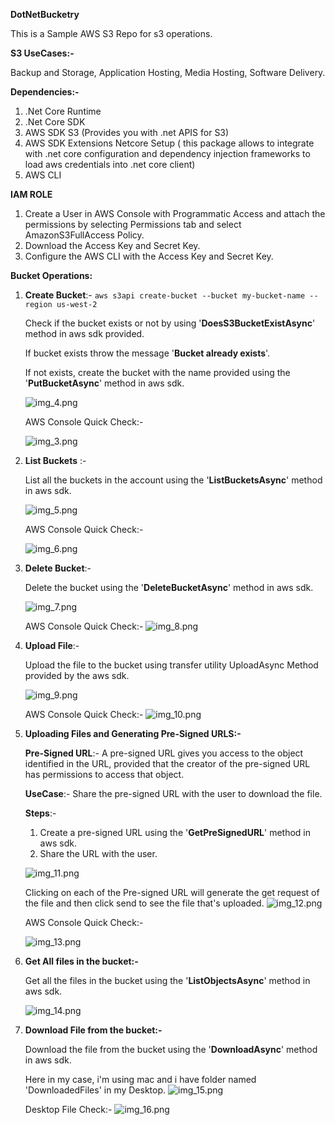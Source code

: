 **DotNetBucketry**

This is a Sample AWS S3 Repo for s3 operations.

**S3 UseCases:-**

Backup and Storage, Application Hosting, Media Hosting, Software Delivery.

**Dependencies:-**

1. .Net Core Runtime
2. .Net Core SDK
3. AWS SDK S3 (Provides you with .net APIS for S3)
4. AWS SDK Extensions Netcore Setup ( this package allows to integrate with .net core configuration and dependency injection frameworks to load aws credentials into .net core client)
5. AWS CLI

**IAM ROLE**

1. Create a User in AWS Console with Programmatic Access and attach the permissions by selecting Permissions tab and select AmazonS3FullAccess Policy. 
2. Download the Access Key and Secret Key.
3. Configure the AWS CLI with the Access Key and Secret Key.

**Bucket Operations:**
1. **Create Bucket**:-
   ```aws s3api create-bucket --bucket my-bucket-name --region us-west-2```
   
    Check if the bucket exists or not by using '**DoesS3BucketExistAsync**' method in aws sdk provided.
   
    If bucket exists throw the message '**Bucket already exists**'.
   
    If not exists, create the bucket with the name provided using the '**PutBucketAsync**' method in aws sdk.
    
   ![img_4.png](img_4.png)
   
   AWS Console Quick Check:-

   ![img_3.png](img_3.png)
    

2. **List Buckets** :- 
   
    List all the buckets in the account using the '**ListBucketsAsync**' method in aws sdk.
    
    ![img_5.png](img_5.png)

   AWS Console Quick Check:-
   
   ![img_6.png](img_6.png)

3. **Delete Bucket**:- 
   
    Delete the bucket using the '**DeleteBucketAsync**' method in aws sdk.
    
    ![img_7.png](img_7.png)
    
    AWS Console Quick Check:-
    ![img_8.png](img_8.png)

4. **Upload File**:-
    
    Upload the file to the bucket using transfer utility UploadAsync Method provided by the aws sdk.
    
    ![img_9.png](img_9.png)
    
    AWS Console Quick Check:-
    ![img_10.png](img_10.png)


5. **Uploading Files and Generating Pre-Signed URLS:-**
    
    **Pre-Signed URL**:- A pre-signed URL gives you access to the object identified in the URL, provided that the creator of the pre-signed URL has permissions to access that object.
    
    **UseCase**:- Share the pre-signed URL with the user to download the file.
    
    **Steps**:- 
    
    1. Create a pre-signed URL using the '**GetPreSignedURL**' method in aws sdk.
    2. Share the URL with the user.
    
    ![img_11.png](img_11.png)
   
    Clicking on each of the Pre-signed URL will generate the get request of the file and then click send to see the file that's uploaded.
    ![img_12.png](img_12.png)
    
    AWS Console Quick Check:-
    
    ![img_13.png](img_13.png)

6. **Get All files in the bucket:-**
    
    Get all the files in the bucket using the '**ListObjectsAsync**' method in aws sdk.
    
    ![img_14.png](img_14.png)

7. **Download File from the bucket:-**
    
    Download the file from the bucket using the '**DownloadAsync**' method in aws sdk.

    Here in my case, i'm using mac and i have folder named 'DownloadedFiles' in my Desktop.
    ![img_15.png](img_15.png)
   
    Desktop File Check:-
     ![img_16.png](img_16.png)
   
